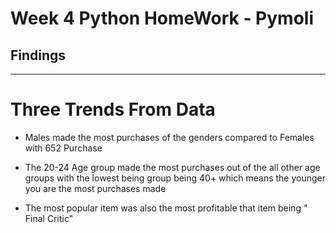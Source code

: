 # Week 4 Python HomeWork - Pymoli

## Findings

---------------------------------------

# Three Trends From Data

* Males made the most purchases of the genders compared to Females with 652 Purchase

* The 20-24 Age group made the most purchases out of the all other age groups with the lowest being group being 40+ which means the younger you are the most purchases made

* The most popular item was also the most profitable that item being " Final Critic"
